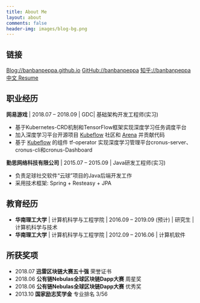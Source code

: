 ```yaml
---
title: About Me
layout: about
comments: false
header-img: images/blog-bg.png
---
```

## 链接

[Blog://banbanpeppa.github.io](https://banbanpeppa.github.io)
[GitHub://banbanpeppa](https://github.com/banbanpeppa/)
[知乎://banbanpeppa](https://www.zhihu.com/people/banbanpeppa/)
[中文 Resume](http://banbansomnus.coding.me/banban/resume-cn.pdf)


## 职业经历
**网易游戏** \| 2018.07 – 2018.09 \| GDC\| 基础架构开发工程师(实习)
- 基于Kubernetes-CRD机制和TensorFlow框架实现深度学习任务调度平台
- 加入深度学习平台开源项目 [Kubeflow](https://github.com/kubeflow) 社区和 [Arena](https://github.com/kubeflow/arena) 并贡献代码
- 基于 [Kubeflow](https://github.com/kubeflow) 的组件 tf-operator 实现深度学习管理平台cronus-server、cronus-cli和cronus-Dashboard

**勤思网络科技有限公司** \| 2015.07 – 2015.09 \| Java研发工程师(实习)
- 负责足球社交软件“云球”项目的Java后端开发工作
- 采用技术框架: Spring + Resteasy + JPA

## 教育经历
- **华南理工大学** \| 计算机科学与工程学院 \| 2016.09 – 2019.09 (预计) \| 研究生 \| 计算机科学与技术
- **华南理工大学** \| 计算机科学与工程学院 \| 2012.09 – 2016.06 \| 计算机软件

## 所获奖项
- 2018.07 **迅雷区块链大赛五十强**	荣誉证书
- 2018.06 **公有链Nebulas全球区块链Dapp大赛**	周星奖
- 2018.06 **公有链Nebulas全球区块链Dapp大赛**	优秀奖
- 2013.10 **国家励志奖学金**	专业排名 3/56